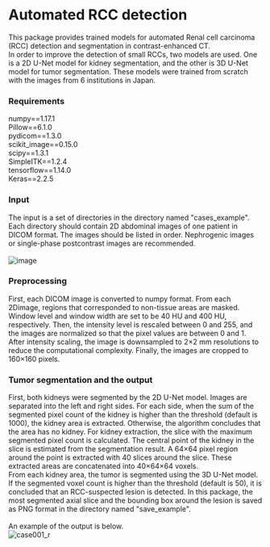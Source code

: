 # Automated RCC detection

This package provides trained models for automated Renal cell carcinoma (RCC) detection and segmentation in contrast-enhanced CT. <br>
In order to improve the detection of small RCCs, two models are used. One is a 2D U-Net model for kidney segmentation, and the other is 3D U-Net model for tumor segmentation. These models were trained from scratch with the images from 6 institutions in Japan. <br>

### Requirements  
numpy==1.17.1 <br>
Pillow==6.1.0 <br>
pydicom==1.3.0 <br>
scikit_image==0.15.0 <br>
scipy==1.3.1 <br>
SimpleITK==1.2.4 <br>
tensorflow==1.14.0 <br>
Keras==2.2.5 <br>

### Input 
The input is a set of directories in the directory named "cases_example". Each directory should contain 2D abdominal images of one patient in DICOM format. The images should be listed in order. Nephrogenic images or single-phase postcontrast images are recommended.<br>
<br>
![image](https://user-images.githubusercontent.com/87745605/149059468-57e5f9b0-a89e-4623-b51f-9d0a3c0346c8.png)

### Preprocessing
First, each DICOM image is converted to numpy format. From each 2Dimage, regions that corresponded to non-tissue areas are masked. Window level and window width are set to be 40 HU and 400 HU, respectively. Then, the intensity level is rescaled between 0 and 255, and the images are normalized so that the pixel values are between 0 and 1. After intensity scaling, the image is downsampled to 2×2 mm resolutions to reduce the computational complexity. Finally, the images are cropped to 160×160 pixels. 

### Tumor segmentation and the output
First, both kidneys were segmented by the 2D U-Net model. Images are separated into the left and right sides. For each side, when the sum of the segmented pixel count of the kidney is higher than the threshold (default is 1000), the kidney area is extracted. Otherwise, the algorithm concludes that the area has no kidney. For kidney extraction, the slice with the maximum segmented pixel count is calculated. The central point of the kidney in the slice is estimated from the segmentation result. A 64×64 pixel region around the point is extracted with 40 slices around the slice. These extracted areas are concatenated into 40×64×64 voxels.<br> 
From each kidney area, the tumor is segmented using the 3D U-Net model. If the segmented voxel count is higher than the threshold (default is 50), it is concluded that an RCC-suspected lesion is detected. In this package, the most segmented axial slice and the bounding box around the lesion is saved  as PNG format in the directory named "save_example".<br>
<br>
An example of the output is below. <br>
![case001_r](https://user-images.githubusercontent.com/87745605/148885263-f9183ee7-145b-4f39-9627-5c0f850ee1de.png)

